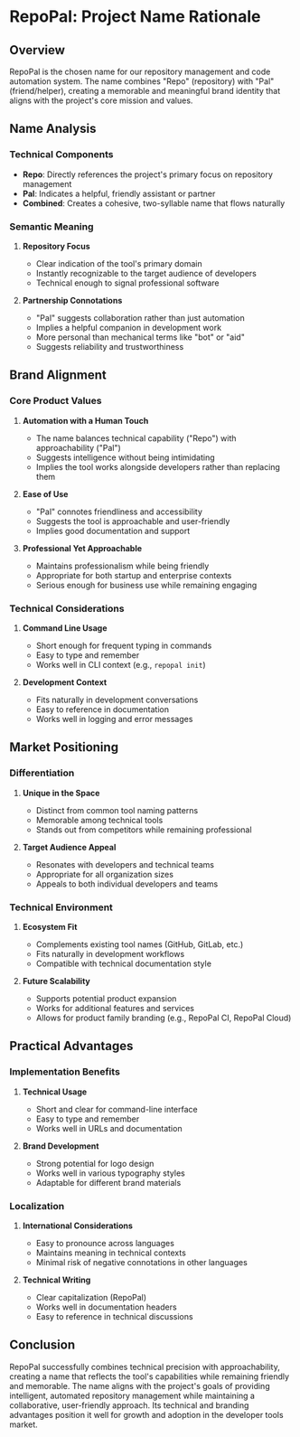 # RepoPal: Project Name Rationale

## Overview
RepoPal is the chosen name for our repository management and code automation system. The name combines "Repo" (repository) with "Pal" (friend/helper), creating a memorable and meaningful brand identity that aligns with the project's core mission and values.

## Name Analysis

### Technical Components
- **Repo**: Directly references the project's primary focus on repository management
- **Pal**: Indicates a helpful, friendly assistant or partner
- **Combined**: Creates a cohesive, two-syllable name that flows naturally

### Semantic Meaning
1. **Repository Focus**
   - Clear indication of the tool's primary domain
   - Instantly recognizable to the target audience of developers
   - Technical enough to signal professional software

2. **Partnership Connotations**
   - "Pal" suggests collaboration rather than just automation
   - Implies a helpful companion in development work
   - More personal than mechanical terms like "bot" or "aid"
   - Suggests reliability and trustworthiness

## Brand Alignment

### Core Product Values
1. **Automation with a Human Touch**
   - The name balances technical capability ("Repo") with approachability ("Pal")
   - Suggests intelligence without being intimidating
   - Implies the tool works alongside developers rather than replacing them

2. **Ease of Use**
   - "Pal" connotes friendliness and accessibility
   - Suggests the tool is approachable and user-friendly
   - Implies good documentation and support

3. **Professional Yet Approachable**
   - Maintains professionalism while being friendly
   - Appropriate for both startup and enterprise contexts
   - Serious enough for business use while remaining engaging

### Technical Considerations
1. **Command Line Usage**
   - Short enough for frequent typing in commands
   - Easy to type and remember
   - Works well in CLI context (e.g., `repopal init`)

2. **Development Context**
   - Fits naturally in development conversations
   - Easy to reference in documentation
   - Works well in logging and error messages

## Market Positioning

### Differentiation
1. **Unique in the Space**
   - Distinct from common tool naming patterns
   - Memorable among technical tools
   - Stands out from competitors while remaining professional

2. **Target Audience Appeal**
   - Resonates with developers and technical teams
   - Appropriate for all organization sizes
   - Appeals to both individual developers and teams

### Technical Environment
1. **Ecosystem Fit**
   - Complements existing tool names (GitHub, GitLab, etc.)
   - Fits naturally in development workflows
   - Compatible with technical documentation style

2. **Future Scalability**
   - Supports potential product expansion
   - Works for additional features and services
   - Allows for product family branding (e.g., RepoPal CI, RepoPal Cloud)

## Practical Advantages

### Implementation Benefits
1. **Technical Usage**
   - Short and clear for command-line interface
   - Easy to type and remember
   - Works well in URLs and documentation

2. **Brand Development**
   - Strong potential for logo design
   - Works well in various typography styles
   - Adaptable for different brand materials

### Localization
1. **International Considerations**
   - Easy to pronounce across languages
   - Maintains meaning in technical contexts
   - Minimal risk of negative connotations in other languages

2. **Technical Writing**
   - Clear capitalization (RepoPal)
   - Works well in documentation headers
   - Easy to reference in technical discussions

## Conclusion
RepoPal successfully combines technical precision with approachability, creating a name that reflects the tool's capabilities while remaining friendly and memorable. The name aligns with the project's goals of providing intelligent, automated repository management while maintaining a collaborative, user-friendly approach. Its technical and branding advantages position it well for growth and adoption in the developer tools market.